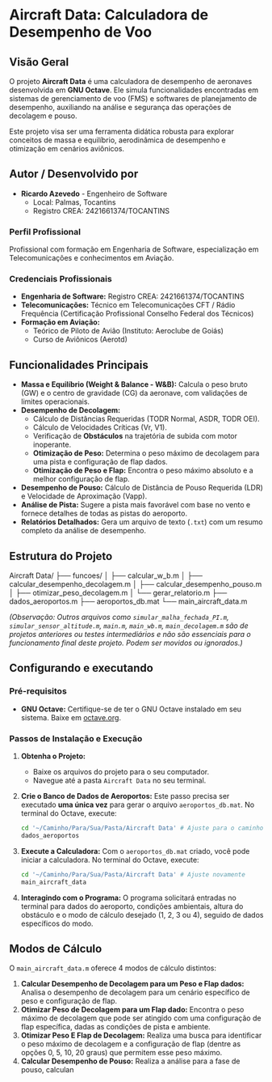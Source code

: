 # Aircraft Data: Calculadora de Desempenho de Voo

## Visão Geral

O projeto **Aircraft Data** é uma calculadora de desempenho de aeronaves desenvolvida em **GNU Octave**. Ele simula funcionalidades encontradas em sistemas de gerenciamento de voo (FMS) e softwares de planejamento de desempenho, auxiliando na análise e segurança das operações de decolagem e pouso.

Este projeto visa ser uma ferramenta didática robusta para explorar conceitos de massa e equilíbrio, aerodinâmica de desempenho e otimização em cenários aviônicos.

## Autor / Desenvolvido por

* **Ricardo Azevedo** - Engenheiro de Software
    * Local: Palmas, Tocantins
    * Registro CREA: 2421661374/TOCANTINS

### Perfil Profissional

Profissional com formação em Engenharia de Software, especialização em Telecomunicações e conhecimentos em Aviação.

### Credenciais Profissionais

* **Engenharia de Software:** Registro CREA: 2421661374/TOCANTINS
* **Telecomunicações:** Técnico em Telecomunicações CFT / Rádio Frequência (Certificação Profissional Conselho Federal dos Técnicos)
* **Formação em Aviação:**
    * Teórico de Piloto de Avião (Instituto: Aeroclube de Goiás)
    * Curso de Aviônicos (Aerotd)

## Funcionalidades Principais

* **Massa e Equilíbrio (Weight & Balance - W&B):** Calcula o peso bruto (GW) e o centro de gravidade (CG) da aeronave, com validações de limites operacionais.
* **Desempenho de Decolagem:**
    * Cálculo de Distâncias Requeridas (TODR Normal, ASDR, TODR OEI).
    * Cálculo de Velocidades Críticas (Vr, V1).
    * Verificação de **Obstáculos** na trajetória de subida com motor inoperante.
    * **Otimização de Peso:** Determina o peso máximo de decolagem para uma pista e configuração de flap dados.
    * **Otimização de Peso e Flap:** Encontra o peso máximo absoluto e a melhor configuração de flap.
* **Desempenho de Pouso:** Cálculo de Distância de Pouso Requerida (LDR) e Velocidade de Aproximação (Vapp).
* **Análise de Pista:** Sugere a pista mais favorável com base no vento e fornece detalhes de todas as pistas do aeroporto.
* **Relatórios Detalhados:** Gera um arquivo de texto (`.txt`) com um resumo completo da análise de desempenho.

## Estrutura do Projeto

Aircraft Data/
├── funcoes/
│   ├── calcular_w_b.m
│   ├── calcular_desempenho_decolagem.m
│   ├── calcular_desempenho_pouso.m
│   ├── otimizar_peso_decolagem.m
│   └── gerar_relatorio.m
├── dados_aeroportos.m
├── aeroportos_db.mat
└── main_aircraft_data.m


*(Observação: Outros arquivos como `simular_malha_fechada_PI.m`, `simular_sensor_altitude.m`, `main.m`, `main_wb.m`, `main_decolagem.m` são de projetos anteriores ou testes intermediários e não são essenciais para o funcionamento final deste projeto. Podem ser movidos ou ignorados.)*

## Configurando e executando

### Pré-requisitos

* **GNU Octave:** Certifique-se de ter o GNU Octave instalado em seu sistema. Baixe em [octave.org](https://octave.org/).

### Passos de Instalação e Execução

1.  **Obtenha o Projeto:**
    * Baixe os arquivos do projeto para o seu computador.
    * Navegue até a pasta `Aircraft Data` no seu terminal.

2.  **Crie o Banco de Dados de Aeroportos:**
    Este passo precisa ser executado **uma única vez** para gerar o arquivo `aeroportos_db.mat`.
    No terminal do Octave, execute:
    ```octave
    cd '~/Caminho/Para/Sua/Pasta/Aircraft Data' # Ajuste para o caminho correto do seu projeto
    dados_aeroportos
    ```

3.  **Execute a Calculadora:**
    Com o `aeroportos_db.mat` criado, você pode iniciar a calculadora.
    No terminal do Octave, execute:
    ```octave
    cd '~/Caminho/Para/Sua/Pasta/Aircraft Data' # Ajuste novamente
    main_aircraft_data
    ```

4.  **Interagindo com o Programa:**
    O programa solicitará entradas no terminal para dados do aeroporto, condições ambientais, altura do obstáculo e o modo de cálculo desejado (1, 2, 3 ou 4), seguido de dados específicos do modo.

## Modos de Cálculo

O `main_aircraft_data.m` oferece 4 modos de cálculo distintos:

1.  **Calcular Desempenho de Decolagem para um Peso e Flap dados:** Analisa o desempenho de decolagem para um cenário específico de peso e configuração de flap.
2.  **Otimizar Peso de Decolagem para um Flap dado:** Encontra o peso máximo de decolagem que pode ser atingido com uma configuração de flap específica, dadas as condições de pista e ambiente.
3.  **Otimizar Peso E Flap de Decolagem:** Realiza uma busca para identificar o peso máximo de decolagem e a configuração de flap (dentre as opções 0, 5, 10, 20 graus) que permitem esse peso máximo.
4.  **Calcular Desempenho de Pouso:** Realiza a análise para a fase de pouso, calculan